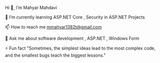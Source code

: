 
 Hi 👋, I'm Mahyar Mahdavi
                                                                                

🌱 I’m currently learning ASP.NET Core , Security in ASP.NET Projects

📫 How to reach me mmahyar1382t@gmail.com

💬 Ask me about software development , ASP.NET , Windows Form

⚡ Fun fact "Sometimes, the simplest ideas lead to the most complex code, and the smallest bugs teach the biggest lessons."

<!---
Mahyarjunior/Mahyarjunior is a ✨ special ✨ repository because its `README.md` (this file) appears on your GitHub profile.
You can click the Preview link to take a look at your changes.
--->
